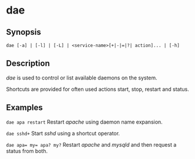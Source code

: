 dae
===

Synopsis
--------
`dae [-a] | [-l] | [-L] | <service-name>[+|-|=|?| action]... | [-h]`

Description
-----------
*dae* is used to control or list available daemons on the system.

Shortcuts are provided for often used actions start, stop, restart and status.

Examples
--------
`dae apa restart`
Restart *apache* using daemon name expansion.

`dae sshd+`
Start *sshd* using a shortcut operator.

`dae apa= my= apa? my?`
Restart *apache* and *mysqld* and then request a status from both.
